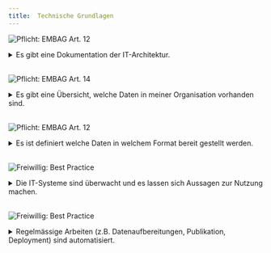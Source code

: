 ```yaml
---
title:  Technische Grundlagen
---
```


![Pflicht: EMBAG Art. 12](https://img.shields.io/badge/Pflicht-EMBAG_Art._12-linen)
<details>
<summary>Es gibt eine Dokumentation der IT-Architektur.</summary>
<br/>

Es ist zentral zu wissen, welche Systeme vorhanden sind und welche Schnittstellen/Abhängigkeiten diese zueinander haben. Dadurch kann auch festgestellt werden, wie der Datenfluss im System funktioniert, welche Systeme sich On-Premise oder in der Cloud befinden und welche Daten vorhanden sind.

Dazu kommen Fragestellungen zur Skalierbarkeit (vertikal oder horizontal) und dem Zugriffsschutz.

EMBAG Art. 12 schreibt vor, die Interoperabilität zu unterstützen und internationale, offene Standards zu verwenden. 

**Folgefragen:**

* Wie wird die Dokumentation aktuell gehalten?
* Wie sind die Systemgrenzen definiert?
* Gibt es eine Strategie bezüglich onPrem/Cloud?
* Wie lässt sich das System skalieren?
  
</details>
<br/>

![Pflicht: EMBAG Art. 14](https://img.shields.io/badge/Pflicht-EMBAG_Art._14-linen)
<details>
<summary>Es gibt eine Übersicht, welche Daten in meiner Organisation vorhanden sind.</summary>
<br/>

Ein Dateninventar kann dabei helfen, Übersicht über alle vorhanden Daten zu erlangen. Typischerweise wird dazu ein Daten-Katalog eingesetzt, der die wichtigsten Metadaten zu den Datensätzen enthält.

**Folgefragen:**

* Was ist ein Datensatz?
* Welche Metadaten braucht ein Datensatz?
* Liefert meine Organisation bereits Daten an andere Stellen (andere Bundesämter, Kantone, I14Y-Plattform, opendata.swiss)?
  
</details>
<br/>

![Pflicht: EMBAG Art. 12](https://img.shields.io/badge/Pflicht-EMBAG_Art._12-linen)
<details>
<summary>Es ist definiert welche Daten in welchem Format bereit gestellt werden.</summary>
<br/>

Für die verschiedenen Arten von Daten sollte jede Organisation definieren, wie diese Daten zugänglich gemacht werden. Z.B. könnten tabellarische Daten als CSV, Parquet oder Excel bereitgestellt werden. Oder Geodaten als GeoPackage oder GeoJSON. Daten, die von einer Webapplikation konsumiert werden, werden am besten als JSON zur Verfügung gestellt.

Wenn es sich um sehr grosse Daten handelt, kann das auch über einen Dienst (API, Datenbank, Data Warehouse etc.) passieren.

**Folgefragen**

* Sind die Werkzeuge, um diese Daten bereitzustellen und zu konsumieren vorhanden?
* Ist das Know-How intern und extern vorhanden um diese Daten zu nutzen?
* Gibt es eine Dokumentation der Daten bzw. für den Zugriff darauf?
  
</details>
<br/>

![Freiwillig: Best Practice](https://img.shields.io/badge/Freiwillig-Best_Practice-blue)
<details>
<summary>Die IT-Systeme sind überwacht und es lassen sich Aussagen zur Nutzung machen.</summary>
<br/>

Beim Thema Monitoring geht es darum im Fehlerfall schnell zur Ursache zu kommen und schnell zu sehen, wenn es Anomalien gibt (ungewöhnliche viele Daten, Login dauert zu lange etc.). Zum anderen kann auch eine Aussage zur Nutzung des System gemacht werden (Analytics) und so die Dimensionierung des ganzen Systems.

**Folgefragen**

* Was wird gemessen?
* Wie oft wird gemessen?
* Wer hat Zugriff auf die Messdaten? Wie?
  
</details>
<br/>

![Freiwillig: Best Practice](https://img.shields.io/badge/Freiwillig-Best_Practice-blue)
<details>
<summary>Regelmässige Arbeiten (z.B. Datenaufbereitungen, Publikation, Deployment) sind automatisiert.</summary>
<br/>

Gerade im Zusammenhang mit Daten und Prozessen lassen sich viele Arbeitsschritte durch Automatisierung vereinfacher. Dies fördert die Standardisierung von Prozessen und vereinfacht die Übergabe an bzw. die Einarbeitung von neuen Mitarbeitern.

Sowohl in der Softwareentwicklung wie auch bei der Datenverarbeitung haben sich entsprechende Praktiken (DevOps, Continuous Integration, Data Engineering, Daten-Pipelines) etabliert.

**Folgefragen**

* Wer ist für die Automatisierung zuständig?
* Ist es sinnvoll gewisse Automatisierungen zentral bereitzustellen?
* Haben alle meine Systeme eine Schnittstelle, die für die Automatisierung nötig ist?
  
</details>
